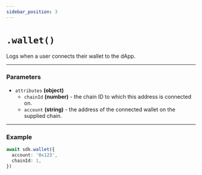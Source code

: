 ```yaml
---
sidebar_position: 3
---
```


# `.wallet()`

Logs when a user connects their wallet to the dApp.

---

### Parameters

- `attributes` **(object)**
  - `chainId` **(number)** - the chain ID to which this address is connected on.
  - `account` **(string)** - the address of the connected wallet on the supplied chain.

---

### Example

```ts
await sdk.wallet({
  account: '0x123',
  chainId: 1,
})
```
